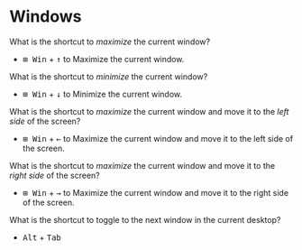 # Windows

What is the shortcut to *maximize* the current window?
- <kbd>⊞ Win</kbd> + <kbd>↑</kbd> to Maximize the current window.
 
What is the shortcut to *minimize* the current window?
- <kbd>⊞ Win</kbd> + <kbd>↓</kbd> to Minimize the current window.

What is the shortcut to *maximize* the current window and move it to the *left side* of the screen?
- <kbd>⊞ Win</kbd> + <kbd>←</kbd> to Maximize the current window and move it to the left side of the screen.

What is the shortcut to *maximize* the current window and move it to the *right side* of the screen?
- <kbd>⊞ Win</kbd> + <kbd>→</kbd> to Maximize the current window and move it to the right side of the screen.

What is the shortcut to toggle to the next window in the current desktop?
- <kbd>Alt</kbd> + <kbd>Tab</kbd>